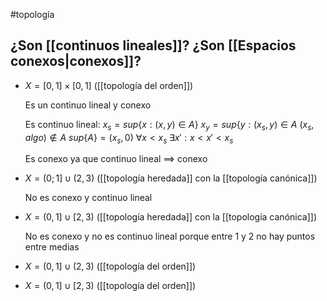 #topología 

## ¿Son [[continuos lineales]]? ¿Son [[Espacios conexos|conexos]]?

- $X=[0,1] \times [0,1]$ ([[topología del orden]])
	
	Es un continuo lineal y conexo
	
	Es continuo lineal:
		$x_s = sup \{x: (x,y) \in A\}$
		$x_y = sup\{y: (x_s, y) \in A$
		$(x_s,algo) \notin A$
		$sup\{A\} = (x_s, 0)$
		$\forall x<x_s \;\exists x':x < x' < x_s$
	
	Es conexo ya que continuo lineal $\implies$ conexo 

- $X=(0;1] \cup (2,3)$ ([[topología heredada]] con la [[topología canónica]])
	
	No es conexo y continuo lineal

- $X = (0,1] \cup [2,3)$ ([[topología heredada]] con la [[topología canónica]])
	
	No es conexo  y no es continuo lineal porque entre $1$ y $2$ no hay puntos entre medias

- $X = (0,1]\cup (2,3)$ ([[topología del orden]])
	

- $X = (0,1] \cup [2,3)$ ([[topología del orden]])

	